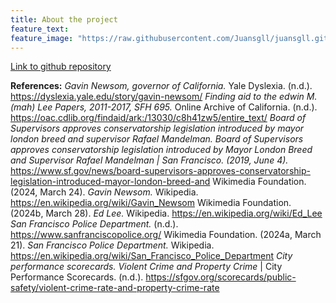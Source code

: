 ```yaml
---
title: About the project
feature_text:
feature_image: "https://raw.githubusercontent.com/Juansgll/juansgll.github.io/main/Pictures/golden-gate-bridge-header.jpg"
---
```

[Link to github repository](https://github.com/Juansgll/juansgll.github.io "Link to github")

**References:** 
*Gavin Newsom, governor of California.* Yale Dyslexia. (n.d.). https://dyslexia.yale.edu/story/gavin-newsom/ 
*Finding aid to the edwin M. (mah) Lee Papers, 2011-2017, SFH 695.* Online Archive of California. (n.d.). https://oac.cdlib.org/findaid/ark:/13030/c8h41zw5/entire_text/ 
*Board of Supervisors approves conservatorship legislation introduced by mayor london breed and supervisor Rafael Mandelman. Board of Supervisors approves conservatorship legislation introduced by Mayor London Breed and Supervisor Rafael Mandelman | San Francisco. (2019, June 4).* https://www.sf.gov/news/board-supervisors-approves-conservatorship-legislation-introduced-mayor-london-breed-and 
Wikimedia Foundation. (2024, March 24). *Gavin Newsom.* Wikipedia. https://en.wikipedia.org/wiki/Gavin_Newsom 
Wikimedia Foundation. (2024b, March 28). *Ed Lee.* Wikipedia. https://en.wikipedia.org/wiki/Ed_Lee 
*San Francisco Police Department.* (n.d.). https://www.sanfranciscopolice.org/ 
Wikimedia Foundation. (2024a, March 21). *San Francisco Police Department.* Wikipedia. https://en.wikipedia.org/wiki/San_Francisco_Police_Department 
*City performance scorecards. Violent Crime and Property Crime* | City Performance Scorecards. (n.d.). https://sfgov.org/scorecards/public-safety/violent-crime-rate-and-property-crime-rate 
